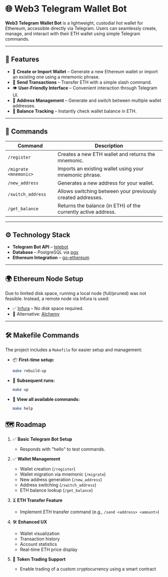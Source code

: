 # 🌐 Web3 Telegram Wallet Bot

**Web3 Telegram Wallet Bot** is a lightweight, custodial hot wallet for Ethereum, accessible directly via Telegram. Users can seamlessly create, manage, and interact with their ETH wallet using simple Telegram commands.

---

## 🚀 Features

- 📲 **Create or Import Wallet** – Generate a new Ethereum wallet or import an existing one using a mnemonic phrase.
- 💸 **Send Transactions** – Transfer ETH with a simple slash command.
- 👁 **User-Friendly Interface** – Convenient interaction through Telegram UI.
- 🔁 **Address Management** – Generate and switch between multiple wallet addresses.
- 🧮 **Balance Tracking** – Instantly check wallet balance in ETH.

---

## 🧠 Commands

| Command               | Description                                                  |
|-----------------------|--------------------------------------------------------------|
| `/register`           | Creates a new ETH wallet and returns the mnemonic.           |
| `/migrate <mnemonic>` | Imports an existing wallet using your mnemonic phrase.       |
| `/new_address`        | Generates a new address for your wallet.                     |
| `/switch_address`     | Allows switching between your previously created addresses.  |
| `/get_balance`        | Returns the balance (in ETH) of the currently active address.|

---

## ⚙️ Technology Stack

- **Telegram Bot API** – [telebot](https://github.com/tucnak/telebot)
- **Database** – PostgreSQL via [pgx](https://github.com/jackc/pgx)
- **Ethereum Integration** – [go-ethereum](https://github.com/ethereum/go-ethereum)

---

## 🌍 Ethereum Node Setup

Due to limited disk space, running a local node (full/pruned) was not feasible. Instead, a remote node via Infura is used:

- ✅ [Infura](https://www.infura.io/) – No disk space required.
- 🔁 Alternative: [Alchemy](https://www.alchemy.com/)

---

## 🛠 Makefile Commands

The project includes a `Makefile` for easier setup and management:

- 📦 **First-time setup:**  
  ```bash
  make rebuild-up
  ```
- 🔄 **Subsequent runs:**  
  ```bash
  make up
  ```

- 📘 **View all available commands:**  
  ```bash
  make help
  ```

## 🗺 Roadmap

1. ✅ **Basic Telegram Bot Setup**
   - Responds with "hello" to test commands.

2. ✅ **Wallet Management**
   - Wallet creation (`/register`)
   - Wallet migration via mnemonic (`/migrate`)
   - New address generation (`/new_address`)
   - Address switching (`/switch_address`)
   - ETH balance lookup (`/get_balance`)

3. ⏳ **ETH Transfer Feature**
   - Implement ETH transfer command (e.g., `/send <address> <amount>`)

4. 🛠 **Enhanced UX**
   - Wallet visualization
   - Transaction history
   - Account statistics
   - Real-time ETH price display
   
5. 🧪 **Token Trading Support**
   - Enable trading of a custom cryptocurrency using a smart contract
